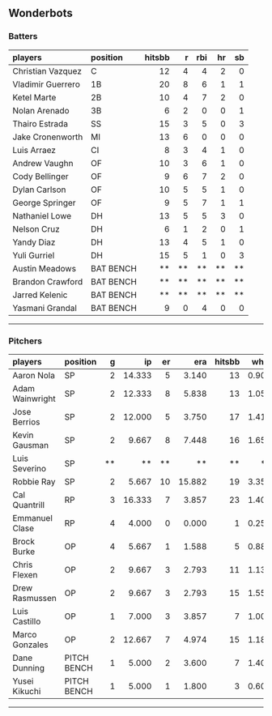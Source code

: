 ## Wonderbots

### Batters

 
|players           |position  | hitsbb|  r| rbi| hr| sb| 
|:-----------------|:---------|------:|--:|---:|--:|--:| 
|Christian Vazquez |C         |     12|  4|   4|  2|  0| 
|Vladimir Guerrero |1B        |     20|  8|   6|  1|  1| 
|Ketel Marte       |2B        |     10|  4|   7|  2|  0| 
|Nolan Arenado     |3B        |      6|  2|   0|  0|  1| 
|Thairo Estrada    |SS        |     15|  3|   5|  0|  3| 
|Jake Cronenworth  |MI        |     13|  6|   0|  0|  0| 
|Luis Arraez       |CI        |      8|  3|   4|  1|  0| 
|Andrew Vaughn     |OF        |     10|  3|   6|  1|  0| 
|Cody Bellinger    |OF        |      9|  6|   7|  2|  0| 
|Dylan Carlson     |OF        |     10|  5|   5|  1|  0| 
|George Springer   |OF        |      9|  5|   7|  1|  1| 
|Nathaniel Lowe    |DH        |     13|  5|   5|  3|  0| 
|Nelson Cruz       |DH        |      6|  1|   2|  0|  1| 
|Yandy Diaz        |DH        |     13|  4|   5|  1|  0| 
|Yuli Gurriel      |DH        |     15|  5|   1|  0|  3| 
|Austin Meadows    |BAT BENCH |     **| **|  **| **| **| 
|Brandon Crawford  |BAT BENCH |     **| **|  **| **| **| 
|Jarred Kelenic    |BAT BENCH |     **| **|  **| **| **| 
|Yasmani Grandal   |BAT BENCH |      9|  0|   4|  0|  0| 


* * *

### Pitchers

 
|players         |position    |  g|     ip| er|    era| hitsbb|  whip| so|  w| sv| 
|:---------------|:-----------|--:|------:|--:|------:|------:|-----:|--:|--:|--:| 
|Aaron Nola      |SP          |  2| 14.333|  5|  3.140|     13| 0.907| 17|  1|  0| 
|Adam Wainwright |SP          |  2| 12.333|  8|  5.838|     13| 1.054| 10|  1|  0| 
|Jose Berrios    |SP          |  2| 12.000|  5|  3.750|     17| 1.417| 14|  0|  0| 
|Kevin Gausman   |SP          |  2|  9.667|  8|  7.448|     16| 1.655| 16|  1|  0| 
|Luis Severino   |SP          | **|     **| **|     **|     **|    **| **| **| **| 
|Robbie Ray      |SP          |  2|  5.667| 10| 15.882|     19| 3.353|  4|  0|  0| 
|Cal Quantrill   |RP          |  3| 16.333|  7|  3.857|     23| 1.408| 13|  2|  0| 
|Emmanuel Clase  |RP          |  4|  4.000|  0|  0.000|      1| 0.250|  3|  0|  3| 
|Brock Burke     |OP          |  4|  5.667|  1|  1.588|      5| 0.882|  6|  0|  0| 
|Chris Flexen    |OP          |  2|  9.667|  3|  2.793|     11| 1.138|  8|  1|  0| 
|Drew Rasmussen  |OP          |  2|  9.667|  3|  2.793|     15| 1.552|  8|  1|  0| 
|Luis Castillo   |OP          |  1|  7.000|  3|  3.857|      7| 1.000|  8|  1|  0| 
|Marco Gonzales  |OP          |  2| 12.667|  7|  4.974|     15| 1.184|  7|  1|  0| 
|Dane Dunning    |PITCH BENCH |  1|  5.000|  2|  3.600|      7| 1.400|  5|  0|  0| 
|Yusei Kikuchi   |PITCH BENCH |  1|  5.000|  1|  1.800|      3| 0.600|  5|  1|  0| 


* * *


